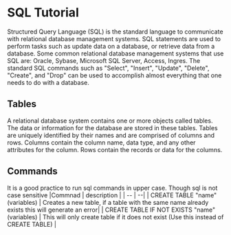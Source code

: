 # SQL Tutorial 
Structured Query Language (SQL) is the standard language to communicate with  relational database management systems. SQL statements are used to perform tasks such as update data on a database, or retrieve data from a database. Some common relational database management systems that use SQL are: Oracle, Sybase, Microsoft SQL Server, Access, Ingres. The standard SQL commands such as "Select", "Insert", "Update", "Delete", "Create", and "Drop" can be used to accomplish almost everything that one needs to do with a database.
## Tables 
A relational database system contains one or more objects called tables. The data or information for the database are stored in these tables. Tables are uniquely identified by their names and are comprised of columns and rows. Columns contain the column name, data type, and any other attributes for the column. Rows contain the records or data for the columns.

## Commands
It is a good practice to run sql commands in upper case. Though sql is not case sensitive 
|Commnad | description |
| -- | --|
| CREATE TABLE "name" (variables) | Creates a new table, if a table with the same name already exists this will generate an error|
| CREATE TABLE IF NOT EXISTS "name"(variables) | This will only create table if it does not exist (Use this instead of CREATE TABLE) |
